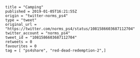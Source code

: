 ```
title = "Camping"
published = 2019-01-05T16:21:55Z
origin = "twitter-norms_ps4"
type = "tweet"
original_url = "https://twitter.com/norms_ps4/status/1081586603687112704"
twitter_account = "norms_ps4"
tweet_id = "1081586603687112704"
retweets = 0
favourites = 0
tag = [ "ps4share", "red-dead-redemption-2",]
```

<p class='image'><img src='https://mnf.m17s.net/2019/01/05/DwKRSFfXgAA0STm.jpg' alt=''></p>

